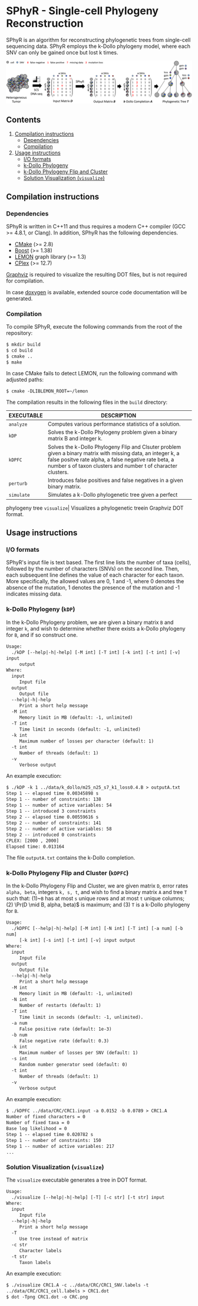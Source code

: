 # SPhyR - Single-cell Phylogeny Reconstruction

SPhyR is an algorithm for reconstructing phylogenetic trees from
single-cell sequencing data. SPhyR employs the k-Dollo phylogeny model,
where each SNV can only be gained once but lost k times.

![Overview of SPhyR](doc/overview.png)

## Contents

  1. [Compilation instructions](#compilation)
     * [Dependencies](#dep)
     * [Compilation](#comp)
  2. [Usage instructions](#usage)
     * [I/O formats](#io)
     * [k-Dollo Phylogeny](#kDP)
     * [k-Dollo Phylogeny Flip and Cluster](#kDPFC)
     * [Solution Visualization (`visualize`)](#viz)

<a name="compilation"></a>
## Compilation instructions

<a name="dep"></a>
### Dependencies

SPhyR is written in C++11 and thus requires a modern C++ compiler (GCC >= 4.8.1, or Clang). In addition, SPhyR has the following dependencies.

* [CMake](http://www.cmake.org/) (>= 2.8)
* [Boost](http://www.boost.org) (>= 1.38)
* [LEMON](http://lemon.cs.elte.hu/trac/lemon) graph library (>= 1.3)
* [CPlex](https://www.ibm.com/analytics/data-science/prescriptive-analytics/cplex-optimizer) (>= 12.7)

[Graphviz](http://www.graphviz.org) is required to visualize the resulting DOT files, but is not required for compilation.

In case [doxygen](http://www.stack.nl/~dimitri/doxygen/) is available, extended source code documentation will be generated.

<a name="comp"></a>
### Compilation

To compile SPhyR, execute the following commands from the root of the repository:

    $ mkdir build
    $ cd build
    $ cmake ..
    $ make

In case CMake fails to detect LEMON, run the following command with adjusted paths:

    $ cmake -DLIBLEMON_ROOT=~/lemon 

The compilation results in the following files in the `build` directory:

EXECUTABLE | DESCRIPTION
-----------|-------------
`analyze`  | Computes various performance statistics of a solution.
`kDP`      | Solves the k-Dollo Phylogeny problem given a binary matrix B and integer k.
`kDPFC`    | Solves the k-Dollo Phylogeny Flip and Clsuter problem given a binary matrix with missing data, an integer k, a false positve rate alpha, a false negative rate beta, a number s of taxon clusters and number t of character clusters.
`perturb`  | Introduces false positives and false negatives in a given binary matrix.
`simulate` | Simulates a k-Dollo phylogenetic tree given a perfect
phylogeny tree
`visualize`| Visualizes a phylogenetic treein Graphviz DOT format.

<a name="usage"></a>
## Usage instructions

<a name="io"></a>
### I/O formats

SPhyR's input file is text based. The first line lists the number of taxa (cells), followed by the number of characters (SNVs) on the second line. Then, each subsequent line defines the value of each character for each taxon. More specifically, the allowed values are 0, 1 and -1, where 0 denotes the absence of the mutation, 1 denotes the presence of the mutation and -1 indicates missing data.

<a name="kDP"></a>
### k-Dollo Phylogeny (`kDP`)

In the k-Dollo Phylogeny problem, we are given a binary matrix `B` and integer `k`, and wish to determine whether there exists a k-Dollo phylogeny for `B`, and if so construct one.

    Usage:
      ./kDP [--help|-h|-help] [-M int] [-T int] [-k int] [-t int] [-v] input
         output
    Where:
      input
         Input file
      output
         Output file
      --help|-h|-help
         Print a short help message
      -M int
         Memory limit in MB (default: -1, unlimited)
      -T int
         Time limit in seconds (default: -1, unlimited)
      -k int
         Maximum number of losses per character (default: 1)
      -t int
         Number of threads (default: 1)
      -v
         Verbose output

An example execution:

    $ ./kDP -k 1 ../data/k_dollo/m25_n25_s7_k1_loss0.4.B > outputA.txt
    Step 1 -- elapsed time 0.00345898 s
    Step 1 -- number of constraints: 138
    Step 1 -- number of active variables: 54
    Step 1 -- introduced 3 constraints
    Step 2 -- elapsed time 0.00559616 s
    Step 2 -- number of constraints: 141
    Step 2 -- number of active variables: 58
    Step 2 -- introduced 0 constraints
    CPLEX: [2000 , 2000]
    Elapsed time: 0.013164

The file `outputA.txt` contains the k-Dollo completion.

<a name="kDPFC"></a>
### k-Dollo Phylogeny Flip and Cluster (`kDPFC`)

In the k-Dollo Phylogeny Flip and Cluster, we are given matrix `D`, error rates `alpha, beta`, integers `k, s, t`, and wish to find a binary matrix `A` and tree `T` such that: (1)~`B` has at most `s` unique rows and at most `t` unique columns; (2) \Pr(D \mid B, alpha, beta)$ is maximum; and (3) `T` is a k-Dollo phylogeny for `B`.

    Usage:
      ./kDPFC [--help|-h|-help] [-M int] [-N int] [-T int] [-a num] [-b num]
         [-k int] [-s int] [-t int] [-v] input output
    Where:
      input
         Input file
      output
         Output file
      --help|-h|-help
         Print a short help message
      -M int
         Memory limit in MB (default: -1, unlimited)
      -N int
         Number of restarts (default: 1)
      -T int
         Time limit in seconds (default: -1, unlimited).
      -a num
         False positive rate (default: 1e-3)
      -b num
         False negative rate (default: 0.3)
      -k int
         Maximum number of losses per SNV (default: 1)
      -s int
         Random number generator seed (default: 0)
      -t int
         Number of threads (default: 1)
      -v
         Verbose output

An example execution:

    $ ./kDPFC ../data/CRC/CRC1.input -a 0.0152 -b 0.0789 > CRC1.A
    Number of fixed characters = 0
    Number of fixed taxa = 0
    Base log likelihood = 0
    Step 1 -- elapsed time 0.020782 s
    Step 1 -- number of constraints: 150
    Step 1 -- number of active variables: 217
    ...

<a name="viz"></a>
### Solution Visualization (`visualize`)

The `visualize` executable generates a tree in DOT format.

    Usage:
      ./visualize [--help|-h|-help] [-T] [-c str] [-t str] input
    Where:
      input
         Input file
      --help|-h|-help
         Print a short help message
      -T
         Use tree instead of matrix
      -c str
         Character labels
      -t str
         Taxon labels

An example execution:

    $ ./visualize CRC1.A -c ../data/CRC/CRC1_SNV.labels -t ../data/CRC/CRC1_cell.labels > CRC1.dot
    $ dot -Tpng CRC1.dot -o CRC.png
